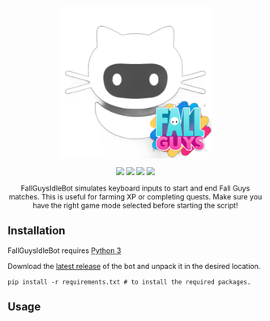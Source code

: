 <p align="center">
  <img src="./icon.png" width="300" height="300">
</p>

<p align="center">
  <img src="https://img.shields.io/badge/Made%20with-Python-1f425f.svg?style=plastic&logo=python&color=3c7cae&labelColor=ffd841&logoColor=3c7cae">
  <img src="https://img.shields.io/badge/license-GPL-brightgreen.svg?style=plastic&logo=GNU&label=License">
  <img src="https://img.shields.io/badge/version-1.0.-blue.svg?style=plastic&logo=GitHub&color=ff5500&label=Version">
  <img src="https://img.shields.io/badge/pynput-blue.svg?style=plastic&logo=PyPy&color=000000&label=Using">
</p>

<p align="center">
FallGuysIdleBot simulates keyboard inputs to start and end Fall Guys matches. This is useful for farming XP or completing quests.
Make sure you have the right game mode selected before starting the script!


## Installation
FallGuysIdleBot requires [Python 3](https://www.python.org/downloads/)

Download the [latest release](https://github.com/kk-dev7/FallGuysIdleBot/releases/) of the bot and unpack it in the desired location.

```shell 
pip install -r requirements.txt # to install the required packages.
```

## Usage
